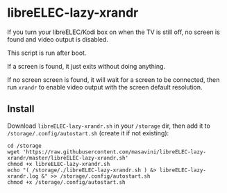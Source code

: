 # libreELEC-lazy-xrandr

If you turn your libreELEC/Kodi box on when the TV is still off, no screen is
found and video output is disabled.

This script is run after boot.

If a screen is found, it just exits without doing anything.

If no screen screen is found, it will wait for a screen to be connected, then
run `xrandr` to enable video output with the screen default resolution.

## Install

Download `libreELEC-lazy-xrandr.sh` in your `/storage` dir, then add it to
`/storage/.config/autostart.sh` (create it if not existing):

```
cd /storage
wget 'https://raw.githubusercontent.com/masavini/libreELEC-lazy-xrandr/master/libreELEC-lazy-xrandr.sh'
chmod +x libreELEC-lazy-xrandr.sh
echo "( /storage/./libreELEC-lazy-xrandr.sh ) &> libreELEC-lazy-xrandr.log &" >> /storage/.config/autostart.sh
chmod +x /storage/.config/autostart.sh
```
